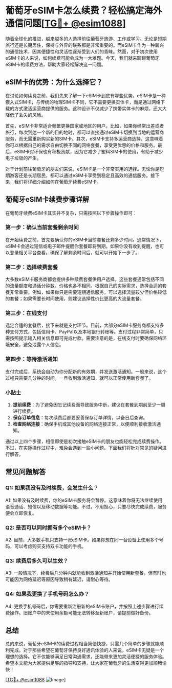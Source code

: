 # 葡萄牙eSIM卡怎么续费？轻松搞定海外通信问题[[TG💪+ @esim1088](https://t.me/s/esim1088)]

随着全球化的推进，越来越多的人选择前往葡萄牙旅游、工作或学习。无论是短期旅行还是长期居住，保持与外界的联系都是非常重要的。而eSIM卡作为一种新兴的通信技术，因其便捷性和灵活性逐渐受到人们的青睐。然而，对于初次使用eSIM卡的人来说，如何续费可能会成为一大难题。今天，我们就来聊聊葡萄牙eSIM卡的续费方法，帮助大家轻松解决这一问题。

## eSIM卡的优势：为什么选择它？

在讨论如何续费之前，我们先来了解一下eSIM卡到底有哪些优势。eSIM卡是一种嵌入式SIM卡，与传统的物理SIM卡不同，它不需要更换实体卡，而是通过网络下载的方式激活运营商提供的服务。这种设计不仅减少了携带实体卡的麻烦，还大大降低了丢失的风险。

首先，eSIM卡非常适合频繁更换国家或地区的用户。比如，如果你经常出差或者旅行，每次到达一个新的目的地时，都可以直接通过eSIM卡切换到当地的运营商服务，而无需重新购买新的SIM卡。其次，eSIM卡支持多运营商选择，这意味着你可以根据自己的需求自由切换不同的网络套餐，享受更优惠的价格和服务。最后，eSIM卡对环保也有积极贡献，因为它减少了塑料SIM卡的使用，有助于减少电子垃圾的产生。

对于计划前往葡萄牙的朋友们来说，eSIM卡是一个非常实用的选择。无论你是短期游客还是长期居民，都可以通过eSIM卡享受到稳定且高效的通信服务。接下来，我们将详细介绍如何在葡萄牙续费eSIM卡。

## 葡萄牙eSIM卡续费步骤详解

在葡萄牙续费eSIM卡其实并不复杂，只需按照以下步骤操作即可：

### 第一步：确认当前套餐剩余时间

在开始续费之前，首先要确认你的eSIM卡当前套餐还剩多少时间。通常情况下，eSIM卡会通过短信或电子邮件提醒你套餐即将到期。如果你没有收到提醒，也可以登录相关平台查看。确保了解剩余时间后，就可以开始下一步了。

### 第二步：选择续费套餐

大多数eSIM卡服务商都会提供多种续费套餐供用户选择。这些套餐通常包括不同的流量额度和通话分钟数，价格也各不相同。根据自己的实际需求，选择合适的套餐非常重要。例如，如果你只是需要短期通信服务，可以选择流量较少但价格较低的套餐；如果需要长时间使用，则建议选择性价比更高的大流量套餐。

### 第三步：在线支付

选定合适的套餐后，接下来就是支付环节。目前，大部分eSIM卡服务商都支持多种支付方式，包括信用卡、PayPal以及本地银行转账等。支付过程非常简单，只需按照提示输入相关信息即可完成付款。需要注意的是，在线支付时要确保网络环境安全，避免泄露个人信息。

### 第四步：等待激活通知

支付完成后，系统会自动为你分配新的有效期，并发送激活通知。一般来说，这个过程只需要几分钟的时间。一旦收到激活通知，就可以正常使用新套餐了。

### 小贴士

1. **提前续费**：为了避免因忘记续费而导致服务中断，建议在套餐到期前至少一周进行续费。
2. **保存订单信息**：每次续费后都要妥善保存订单详情，以备日后查询。
3. **检查网络连接**：确保手机或其他设备的网络连接正常，以便顺利接收激活通知。

通过以上四个步骤，相信即使是初次接触eSIM卡的朋友也能轻松完成续费操作。不过，在实际操作过程中，难免会遇到一些小问题。下面我们将针对常见的疑问进行解答。

## 常见问题解答

### Q1: 如果我没有及时续费，会发生什么？

A1: 如果没有及时续费，你的eSIM卡服务将会暂停。这意味着你将无法继续使用语音通话、短信以及移动数据等功能。不过，不用担心，只要尽快完成续费，服务便会立即恢复。

### Q2: 是否可以同时拥有多个eSIM卡？

A2: 目前，大多数手机只支持一张eSIM卡。如果你想在同一台设备上使用多个号码，可以考虑购买支持双卡功能的手机。

### Q3: 续费后多久可以生效？

A3: 一般情况下，续费后几分钟内就能收到激活通知并开始使用新套餐。但有时也可能因为网络延迟等原因导致稍有延迟，请耐心等待。

### Q4: 如果我更换了手机号码怎么办？

A4: 更换手机号码后，你需要重新注册新的eSIM卡账户，并按照上述步骤进行续费操作。旧账户中的未使用余额可能无法转移至新账户，请提前做好备份。

## 总结

总的来说，葡萄牙eSIM卡的续费过程相当简便快捷，只需几个简单的步骤就能顺利完成。对于那些希望在葡萄牙保持良好通讯体验的人来说，eSIM卡无疑是一个理想的选择。它不仅能够满足日常沟通需求，还能带来更加灵活便捷的服务体验。希望本文能为大家提供足够的指导和支持，让大家在葡萄牙的生活变得更加顺畅愉快！

[[TG💪+ @esim1088](https://t.me/s/esim1088) ![Image](https://i.postimg.cc/4NQfJmqS/Snipaste-2025-05-13-00-14-12.png)]